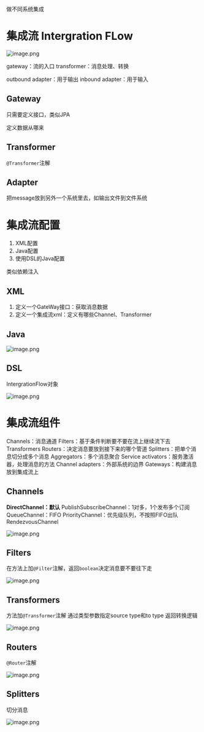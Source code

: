 做不同系统集成

# 集成流 Intergration FLow

![image.png](https://chillcharlie-img.oss-cn-hangzhou.aliyuncs.com/image%2F2023%2F11%2F23%2F19-00-32-18ab4ec2735aac2ccea5b42e91078cdf-20231123190031-d3597c.png)

gateway：流的入口
transformer：消息处理、转换

outbound adapter：用于输出
inbound adapter：用于输入
## Gateway


只需要定义接口，类似JPA

定义数据从哪来
## Transformer

`@Transformer`注解


## Adapter

把message放到另外一个系统里去，如输出文件到文件系统


# 集成流配置


1. XML配置
2. Java配置
3. 使用DSL的Java配置

类似依赖注入

## XML

1. 定义一个GateWay接口：获取消息数据
2. 定义一个集成流xml：定义有哪些Channel、Transformer


## Java



![image.png](https://chillcharlie-img.oss-cn-hangzhou.aliyuncs.com/image%2F2023%2F11%2F23%2F19-37-20-5a24358a2e8ff6ef8db47e3bc36c8989-20231123193719-f55088.png)


## DSL

IntergrationFlow对象

![image.png](https://chillcharlie-img.oss-cn-hangzhou.aliyuncs.com/image%2F2023%2F11%2F23%2F19-40-43-b0218d8cb35748ff7d09c2f2e8d81d41-20231123194042-b1beb5.png)


# 集成流组件

Channels：消息通道
Filters：基于条件判断要不要在流上继续流下去
Transformers
Routers：决定消息要放到接下来的哪个管道
Splitters：把单个消息切分成多个消息
Aggregators：多个消息聚合
Service activators：服务激活器，处理消息的方法
Channel adapters：外部系统的边界
Gateways：构建消息放到集成流上


## Channels

**DirectChannel：默认**
PublishSubscribeChannel：1对多，1个发布多个订阅
QueueChannel：FIFO
PriorityChannel：优先级队列，不按照FIFO出队
RendezvousChannel

![image.png](https://chillcharlie-img.oss-cn-hangzhou.aliyuncs.com/image%2F2023%2F11%2F23%2F19-52-20-550033b89ec4a7f0e1abf90cf2d6decf-20231123195220-2e4b63.png)


## Filters

在方法上加`@Filter`注解，返回`boolean`决定消息要不要往下走

![image.png](https://chillcharlie-img.oss-cn-hangzhou.aliyuncs.com/image%2F2023%2F11%2F23%2F19-53-49-31d3375a6337ac01c8edbbf4f9089194-20231123195348-52eb90.png)


## Transformers

方法加`@Transformer`注解
通过类型参数指定source type和to type
返回转换逻辑

![image.png](https://chillcharlie-img.oss-cn-hangzhou.aliyuncs.com/image%2F2023%2F11%2F23%2F19-55-28-8a87e0604e93c520bf876d1a6a585d58-20231123195527-beae6b.png)

## Routers

`@Router`注解


![image.png](https://chillcharlie-img.oss-cn-hangzhou.aliyuncs.com/image%2F2023%2F11%2F23%2F19-56-06-37f0c1b140d7b9dd709f1b71cc8c2a80-20231123195605-a9b7af.png)


## Splitters

切分消息

![image.png](https://chillcharlie-img.oss-cn-hangzhou.aliyuncs.com/image%2F2023%2F11%2F23%2F19-59-15-e9e403edfab61e437342fa71836a8113-20231123195914-c81166.png)

